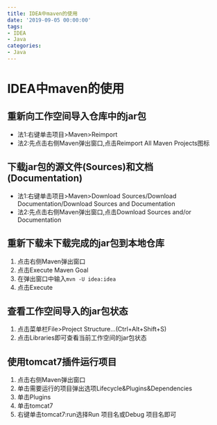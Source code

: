 ```yaml
---
title: IDEA中maven的使用
date: '2019-09-05 00:00:00'
tags:
- IDEA
- Java
categories:
- Java
---
```


# IDEA中maven的使用

## 重新向工作空间导入仓库中的jar包

- 法1:右键单击项目>Maven>Reimport
- 法2:先点击右侧Maven弹出窗口,点击Reimport All Maven Projects图标

## 下载jar包的源文件(Sources)和文档(Documentation)

- 法1:右键单击项目>Maven>Download Sources/Download Documentation/Download Sources and Documentation
- 法2:先点击右侧Maven弹出窗口,点击Download Sources and/or Documentation

## 重新下载未下载完成的jar包到本地仓库

1. 点击右侧Maven弹出窗口
2. 点击Execute Maven Goal
3. 在弹出窗口中输入`mvn -U idea:idea`
4. 点击Execute

## 查看工作空间导入的jar包状态

1. 点击菜单栏File>Project Structure...(Ctrl+Alt+Shift+S)
2. 点击Libraries即可查看当前工作空间的jar包状态

## 使用tomcat7插件运行项目

1. 点击右侧Maven弹出窗口
2. 单击需要运行的项目弹出选项Lifecycle&Plugins&Dependencies
3. 单击Plugins
4. 单击tomcat7
5. 右键单击tomcat7:run选择Run 项目名或Debug 项目名即可
